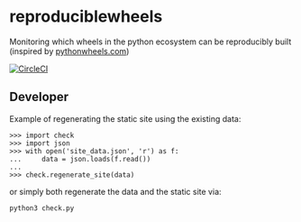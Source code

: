 # reproduciblewheels
Monitoring which wheels in the python ecosystem can be reproducibly built (inspired by [pythonwheels.com](https://pythonwheels.com/))

[![CircleCI](https://circleci.com/gh/redshiftzero/reproduciblewheels.svg?style=svg)](https://circleci.com/gh/redshiftzero/reproduciblewheels)

## Developer

Example of regenerating the static site using the existing data:

```
>>> import check
>>> import json
>>> with open('site_data.json', 'r') as f:
...     data = json.loads(f.read())
...
>>> check.regenerate_site(data)
```

or simply both regenerate the data and the static site via:

```
python3 check.py
```

